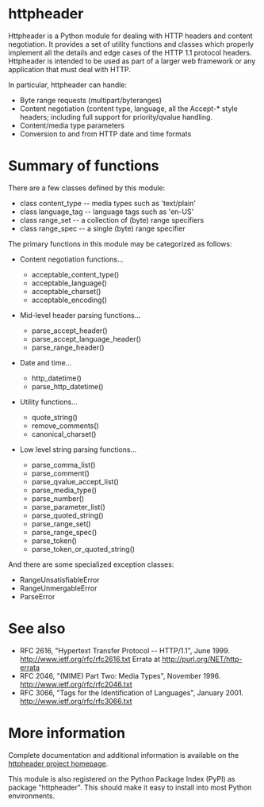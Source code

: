 <!-- -*- coding: utf-8 -*-
****
****   This file is in Markdown format. It is primarily used to
****   display a top-level project page in the Github repository.
****
****   For a more detailed README, see the "README.txt" file.
****
-->
httpheader
==========

Httpheader is a Python module for dealing with HTTP headers and
content negotiation.  It provides a set of utility functions and
classes which properly implement all the details and edge cases of the
HTTP 1.1 protocol headers.  Httpheader is intended to be used as part
of a larger web framework or any application that must deal with HTTP.

In particular, httpheader can handle:

  * Byte range requests (multipart/byteranges)
  * Content negotiation (content type, language, all the Accept-* style headers; including full support for priority/qvalue handling.
  * Content/media type parameters
  * Conversion to and from HTTP date and time formats

Summary of functions
====================

There are a few classes defined by this module:

  * class content_type   -- media types such as 'text/plain'
  * class language_tag   -- language tags such as 'en-US'
  * class range_set      -- a collection of (byte) range specifiers
  * class range_spec     -- a single (byte) range specifier

The primary functions in this module may be categorized as follows:

  * Content negotiation functions...
     * acceptable_content_type()
     * acceptable_language()
     * acceptable_charset()
     * acceptable_encoding()

  * Mid-level header parsing functions...
     * parse_accept_header()
     * parse_accept_language_header()
     * parse_range_header()
 
  * Date and time...
     * http_datetime()
     * parse_http_datetime()

  * Utility functions...
     * quote_string()
     * remove_comments()
     * canonical_charset()

  * Low level string parsing functions...
     * parse_comma_list()
     * parse_comment()
     * parse_qvalue_accept_list()
     * parse_media_type()
     * parse_number()
     * parse_parameter_list()
     * parse_quoted_string()
     * parse_range_set()
     * parse_range_spec()
     * parse_token()
     * parse_token_or_quoted_string()

And there are some specialized exception classes:

  * RangeUnsatisfiableError
  * RangeUnmergableError
  * ParseError


See also
========

  * RFC 2616, "Hypertext Transfer Protocol -- HTTP/1.1", June 1999.
    <http://www.ietf.org/rfc/rfc2616.txt>
    Errata at <http://purl.org/NET/http-errata>
  * RFC 2046, "(MIME) Part Two: Media Types", November 1996.
    <http://www.ietf.org/rfc/rfc2046.txt>
  * RFC 3066, "Tags for the Identification of Languages", January 2001.
    <http://www.ietf.org/rfc/rfc3066.txt>


More information
================

Complete documentation and additional information is available on the
[httpheader project homepage](http://deron.meranda.us/python/httpheader/).

This module is also registered on the Python Package Index (PyPI)
as package "httpheader".  This should make it easy to install into
most Python environments.

